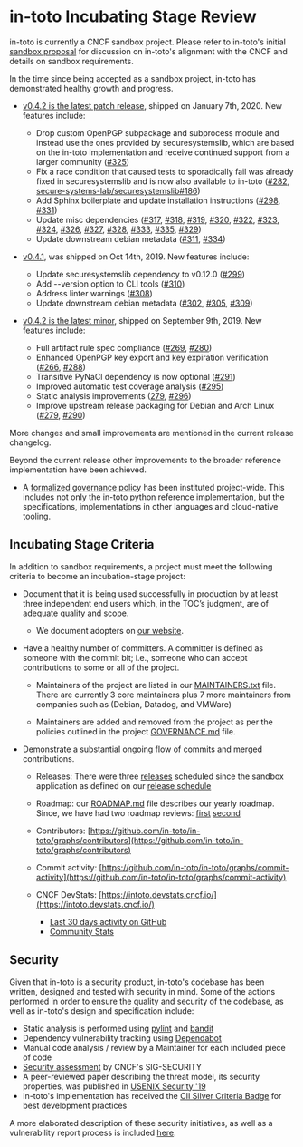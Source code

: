 # in-toto Incubating Stage Review

in-toto is currently a CNCF sandbox project. Please refer to in-toto's initial
[sandbox proposal](../proposals/sandbox/in-toto.adoc) for discussion on in-toto's
alignment with the CNCF and details on sandbox requirements.

In the time since being accepted as a sandbox project, in-toto has demonstrated
healthy growth and progress.

* [v0.4.2 is the latest patch release](https://github.com/in-toto/in-toto/releases),
  shipped on January 7th, 2020. New features include:
    * Drop custom OpenPGP subpackage and subprocess module and instead use the ones provided by securesystemslib, which are based on the in-toto implementation and receive continued support from a larger community ([#325](https://github.com/in-toto/in-toto/pull/325))
    * Fix a race condition that caused tests to sporadically fail was already fixed in securesystemslib and is now also available to in-toto ([#282](https://github.com/in-toto/in-toto/pull/282), [secure-systems-lab/securesystemslib#186](https://github.com/secure-systems-lab/securesystemslib/pull/186))
    * Add Sphinx boilerplate and update installation instructions ([#298](https://github.com/in-toto/in-toto/pull/298), [#331](https://github.com/in-toto/in-toto/pull/331))
    * Update misc dependencies ([#317](https://github.com/in-toto/in-toto/pull/317), [#318](https://github.com/in-toto/in-toto/pull/318), [#319](https://github.com/in-toto/in-toto/pull/319), [#320](https://github.com/in-toto/in-toto/pull/320), [#322](https://github.com/in-toto/in-toto/pull/322), [#323](https://github.com/in-toto/in-toto/pull/323), [#324](https://github.com/in-toto/in-toto/pull/324), [#326](https://github.com/in-toto/in-toto/pull/326), [#327](https://github.com/in-toto/in-toto/pull/327), [#328](https://github.com/in-toto/in-toto/pull/328), [#333](https://github.com/in-toto/in-toto/pull/333), [#335](https://github.com/in-toto/in-toto/pull/335), [#329](https://github.com/in-toto/in-toto/pull/329))
    * Update downstream debian metadata ([#311](https://github.com/in-toto/in-toto/pull/311), [#334](https://github.com/in-toto/in-toto/pull/334))

* [v0.4.1](https://github.com/in-toto/in-toto/releases),
  was shipped on Oct 14th, 2019. New features include:
    * Update securesystemslib dependency to v0.12.0 ([#299](https://github.com/in-toto/in-toto/pull/299))
    * Add --version option to CLI tools ([#310](https://github.com/in-toto/in-toto/pull/310))
    * Address linter warnings ([#308](https://github.com/in-toto/in-toto/pull/308))
    * Update downstream debian metadata ([#302](https://github.com/in-toto/in-toto/pull/302), [#305](https://github.com/in-toto/in-toto/pull/305), [#309](https://github.com/in-toto/in-toto/pull/309))

* [v0.4.2 is the latest minor](https://github.com/in-toto/in-toto/releases),
  shipped on September 9th, 2019. New features include:

  * Full artifact rule spec compliance ([#269](https://github.com/in-toto/in-toto/pull/269), [#280](https://github.com/in-toto/in-toto/pull/280))
  * Enhanced OpenPGP key export and key expiration verification ([#266](https://github.com/in-toto/in-toto/pull/266), [#288](https://github.com/in-toto/in-toto/pull/288))
  * Transitive PyNaCl dependency is now optional ([#291](https://github.com/in-toto/in-toto/pull/291))
  * Improved automatic test coverage analysis ([#295](https://github.com/in-toto/in-toto/pull/295))
  * Static analysis improvements ([279](https://github.com/in-toto/in-toto/pull/279), [#296](https://github.com/in-toto/in-toto/pull/296))
  * Improve upstream release packaging for Debian and Arch Linux ([#279](https://github.com/in-toto/in-toto/pull/279), [#290](https://github.com/in-toto/in-toto/pull/290))

More changes and small improvements are mentioned in the current release
changelog.

Beyond the current release other improvements to the broader reference
implementation have been achieved.

* A [formalized governance
policy](https://github.com/in-toto/in-toto/blob/master/GOVERNANCE.md) has been
instituted project-wide. This includes not only the in-toto python reference
implementation, but the specifications, implementations in other languages and
cloud-native tooling.

## Incubating Stage Criteria

In addition to sandbox requirements, a project must meet the following
criteria to become an incubation-stage project:

* Document that it is being used successfully in production by at least three
independent end users which, in the TOC’s judgment, are of adequate quality
and scope.

  * We document adopters on
    [our website](https://in-toto.io/integrations.html).

* Have a healthy number of committers. A committer is defined as someone with
the commit bit; i.e., someone who can accept contributions to some or all of
the project.

  * Maintainers of the project are listed in our [MAINTAINERS.txt](https://github.com/in-toto/in-toto/blob/develop/MAINTAINERS.txt) file. There are currently 3 core maintainers plus 7 more maintainers from companies such as (Debian, Datadog, and VMWare)

  * Maintainers are added and removed from the project as per the policies
outlined in the project [GOVERNANCE.md](https://github.com/in-toto/in-toto/blob/master/GOVERNANCE.md) file.

* Demonstrate a substantial ongoing flow of commits and merged contributions.

  * Releases: There were three [releases](https://github.com/in-toto/in-toto/releases) scheduled since the sandbox application as defined on our [release schedule](https://github.com/in-toto/in-toto/blob/develop/ROADMAP.md)

  * Roadmap: our [ROADMAP.md](https://github.com/in-toto/in-toto/blob/develop/ROADMAP.md) file describes our yearly roadmap. Since, we have had two roadmap reviews: [first](https://github.com/in-toto/in-toto/blob/develop/roadmap-reviews/2020/review_1_august_19.md) [second](https://github.com/in-toto/in-toto/blob/develop/roadmap-reviews/2020/review_2_december_19.md)


  * Contributors: [https://github.com/in-toto/in-toto/graphs/contributors](https://github.com/in-toto/in-toto/graphs/contributors)

  * Commit activity: [https://github.com/in-toto/in-toto/graphs/commit-activity](https://github.com/in-toto/in-toto/graphs/commit-activity)

  * CNCF DevStats: [https://intoto.devstats.cncf.io/](https://intoto.devstats.cncf.io/)
    * [Last 30 days activity on GitHub](https://intoto.devstats.cncf.io/d/8/dashboards?refresh=15m&orgId=1&from=now-30d&to=now-1h)
    * [Community Stats](https://intoto.devstats.cncf.io/d/3/community-stats?orgId=1&var-period=d7&var-repo_name=goharbor%2Fharbor)

## Security

Given that in-toto is a security product, in-toto's codebase has been written,
designed and tested with security in mind. Some of the actions performed in
order to ensure the quality and security of the codebase, as well as in-toto's
design and specification include:

* Static analysis is performed using [pylint](https://github.com/PyCQA/pylint/) and [bandit](https://bandit.readthedocs.io/en/latest/)
* Dependency vulnerability tracking using [Dependabot](https://dependabot.com/)
* Manual code analysis / review by a Maintainer for each included piece of
  code
* [Security assessment](https://github.com/cncf/sig-security/blob/master/assessments/projects/in-toto/self-assessment.md) by CNCF's SIG-SECURITY
* A peer-reviewed paper describing the threat model, its
  security properties, was published in
  [USENIX Security '19](https://www.usenix.org/conference/usenixsecurity19/presentation/torres-arias)
* in-toto's implementation has received the [CII Silver Criteria Badge](https://bestpractices.coreinfrastructure.org/en/projects/1523)
  for best development practices

A more elaborated description of these security initiatives, as well as a
vulnerability report process is included [here](https://github.com/in-toto/in-toto#security-issues-and-bugs).
